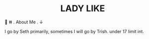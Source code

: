 <h1 align="center">LADY LIKE</h1>

💉 ⵌ . About Me . ↓ 

I go by Seth primarily, sometimes I will go by Trish.
under 17 limit int.
